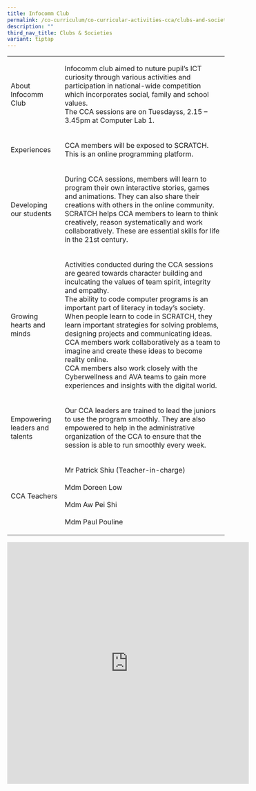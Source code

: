 ```yaml
---
title: Infocomm Club
permalink: /co-curriculum/co-curricular-activities-cca/clubs-and-societies/infocomm-club/
description: ""
third_nav_title: Clubs & Societies
variant: tiptap
---
```

<table>
<tbody>
<tr>
<td rowspan="1" colspan="1">
<p>About Infocomm Club</p>
</td>
<td rowspan="1" colspan="1">
<p>Infocomm club aimed to nuture pupil’s ICT curiosity through various activities
and participation in national-wide competition which incorporates social,
family and school values.
<br>The CCA sessions are on Tuesdayss, 2.15 – 3.45pm at Computer Lab 1.</p>
</td>
</tr>
<tr>
<td rowspan="1" colspan="1">
<p>Experiences</p>
</td>
<td rowspan="1" colspan="1">
<p>CCA members will be exposed to SCRATCH. This is an online programming
platform.</p>
</td>
</tr>
<tr>
<td rowspan="1" colspan="1">
<p>Developing our students</p>
</td>
<td rowspan="1" colspan="1">
<p>During CCA sessions, members will learn to program their own interactive
stories, games and animations. They can also share their creations with
others in the online community. SCRATCH helps CCA members to learn to think
creatively, reason systematically and work collaboratively. These are essential
skills for life in the 21st century.</p>
</td>
</tr>
<tr>
<td rowspan="1" colspan="1">
<p>Growing hearts and minds</p>
</td>
<td rowspan="1" colspan="1">
<p>Activities conducted during the CCA sessions are geared towards character
building and inculcating the values of team spirit, integrity and empathy.
<br>The ability to code computer programs is an important part of literacy
in today’s society. When people learn to code in SCRATCH, they learn important
strategies for solving problems, designing projects and communicating ideas.
CCA members work collaboratively as a team to imagine and create these
ideas to become reality online.
<br>CCA members also work closely with the Cyberwellness and AVA teams to
gain more experiences and insights with the digital world.</p>
</td>
</tr>
<tr>
<td rowspan="1" colspan="1">
<p>Empowering leaders and talents
<br>
</p>
</td>
<td rowspan="1" colspan="1">
<p>Our CCA leaders are trained to lead the juniors to use the program smoothly.
They are also empowered to help in the administrative organization of the
CCA to ensure that the session is able to run smoothly every week.</p>
</td>
</tr>
<tr>
<td rowspan="1" colspan="1">
<p>CCA Teachers</p>
</td>
<td rowspan="1" colspan="1">
<p>Mr Patrick Shiu (Teacher-in-charge)
<br>
<br>Mdm Doreen Low
<br>
<br>Mdm Aw Pei Shi
<br>
<br>Mdm Paul Pouline</p>
</td>
</tr>
</tbody>
</table>
<div class="iframe-wrapper">
<iframe height="560" width="560" allowfullscreen="true" frameborder="0" src="https://docs.google.com/presentation/d/e/2PACX-1vSm89eswRKxPXQw-luUwEbiS_9grrY_K2Q74Om8TUAHulAWzvKRcWlx5es9sQ1VD_hWVrsBEXOYWK40/embed?start=true&amp;loop=true&amp;delayms=3000"></iframe>
</div>
<p></p>